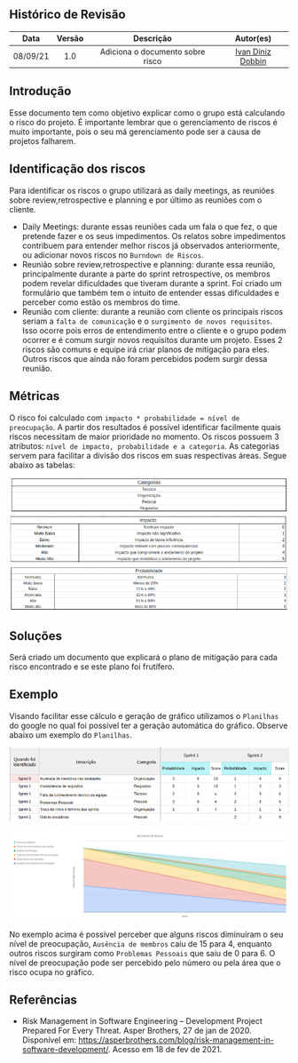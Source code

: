 ## Histórico de Revisão
| Data | Versão | Descrição | Autor(es)|
|:----:|:------:|:---------:|:--------:|
| 08/09/21 | 1.0 | Adiciona o documento sobre risco | [Ivan Diniz Dobbin](https://github.com/darmsDD) |


## Introdução
Esse documento tem como objetivo explicar como o grupo está calculando o risco do projeto.
É importante lembrar que o gerenciamento de riscos é muito importante, pois o seu má gerenciamento
pode ser a causa de projetos falharem.


## Identificação dos riscos
Para identificar os riscos o grupo utilizará as daily meetings, as reuniões sobre review,retrospective e planning
e por último as reuniões com o cliente.

- Daily Meetings: durante essas reuniões cada um fala o que fez, o que pretende fazer e os seus impedimentos. Os relatos sobre impedimentos contribuem para entender melhor riscos já observados anteriormente, ou adicionar novos riscos no `Burndown de Riscos`.
- Reunião sobre review,retrospective e planning: durante essa reunião, principalmente durante a parte do sprint retrospective, os membros podem revelar dificuldades que tiveram durante a sprint. Foi criado um formulário que também tem o intuito de entender essas dificuldades e perceber como estão os membros do time.
- Reunião com cliente: durante a reunião com cliente os principais riscos seriam a `falta de comunicação` e o `surgimento de novos requisitos`. Isso ocorre pois erros de entendimento entre o cliente e o grupo podem ocorrer e é comum surgir novos requisitos durante um projeto. Esses 2 riscos são comuns e equipe irá criar planos de mitigação para eles. Outros riscos que ainda não foram percebidos podem surgir dessa reunião.



## Métricas
O risco foi calculado com `impacto * probabilidade = nível de preocupação`. A partir dos resultados
é possível identificar facilmente quais riscos necessitam de maior prioridade no momento. Os riscos possuem 3 atributos: `nível de impacto, probabilidade e a categoria`. As categorias servem para facilitar a divisão dos riscos em suas respectivas áreas. Segue abaixo as tabelas:

[![](imagens/categoria.png)](imagens/categoria.png) 
[![](imagens/impacto.png)](imagens/impacto.png) 
[![](imagens/probabilidade.png)](imagens/probabilidade.png) 

## Soluções
Será criado um documento que explicará o plano de mitigação para cada risco encontrado e se este plano 
foi frutífero.

## Exemplo
Visando facilitar esse cálculo e geração de gráfico utilizamos o `Planilhas` do google no qual foi possível ter a geração automática do gráfico. Observe abaixo um exemplo do `Planilhas`.

[![](imagens/tabela.png)](imagens/tabela.png) 

[![](../../sprints/sprint2/review/graficoRiscos.png)](../../sprints/sprint2/review/graficoRiscos.png)

No exemplo acima é possível perceber que alguns riscos diminuíram o seu nível de preocupação, `Ausência de
membros` caiu de 15 para 4, enquanto outros riscos surgiram como `Problemas Pessoais` que saiu de 0 para 6.
O nível de preocupação pode ser percebido pelo número ou pela área que o risco ocupa no gráfico.


## Referências
- Risk Management in Software Engineering – Development Project Prepared For Every Threat. Asper Brothers, 27 de jan de 2020. Disponível em: <https://asperbrothers.com/blog/risk-management-in-software-development/>. Acesso em 18 de fev de 2021.
